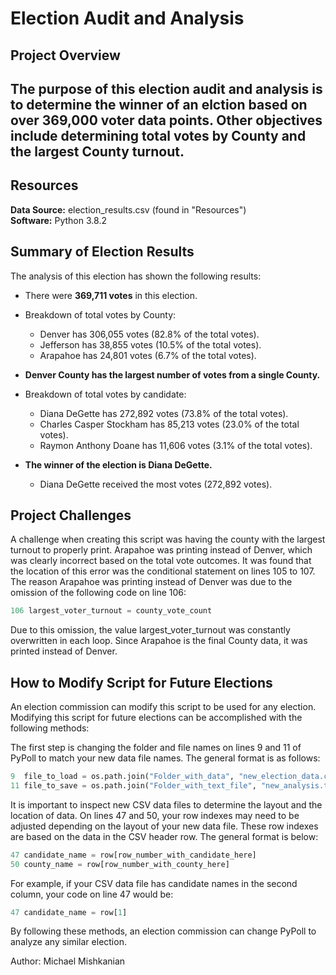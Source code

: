 # Election Audit and Analysis

## Project Overview
The purpose of this election audit and analysis is to determine the winner of an elction based on over 369,000 voter data points. Other objectives include determining total votes by County and the largest County turnout.
---

## Resources
**Data Source:** election_results.csv (found in "Resources")  
**Software:** Python 3.8.2

## Summary of Election Results
The analysis of this election has shown the following results:
- There were **369,711 votes** in this election.
- Breakdown of total votes by County:
  - Denver has 306,055 votes (82.8% of the total votes).
  - Jefferson has 38,855 votes (10.5% of the total votes).
  - Arapahoe has 24,801 votes (6.7% of the total votes).
- **Denver County has the largest number of votes from a single County.**

- Breakdown of total votes by candidate:
  - Diana DeGette has 272,892 votes (73.8% of the total votes).
  - Charles Casper Stockham has 85,213 votes (23.0% of the total votes).
  - Raymon Anthony Doane has 11,606 votes (3.1% of the total votes).
- **The winner of the election is Diana DeGette.**
  - Diana DeGette received the most votes (272,892 votes).

## Project Challenges
A challenge when creating this script was having the county with the largest turnout to properly print. Arapahoe was printing instead of Denver, which was clearly incorrect based on the total vote outcomes. It was found that the location of this error was the conditional statement on lines 105 to 107. The reason Arapahoe was printing instead of Denver was due to the omission of the following code on line 106:
```python
106 largest_voter_turnout = county_vote_count
```
Due to this omission, the value largest_voter_turnout was constantly overwritten in each loop. Since Arapahoe is the final County data, it was printed instead of Denver.

## How to Modify Script for Future Elections
An election commission can modify this script to be used for any election. Modifying this script for future elections can be accomplished with the following methods:

The first step is changing the folder and file names on lines 9 and 11 of PyPoll to match your new data file names. The general format is as follows:
```python
9  file_to_load = os.path.join("Folder_with_data", "new_election_data.csv")
11 file_to_save = os.path.join("Folder_with_text_file", "new_analysis.txt")
```
It is important to inspect new CSV data files to determine the layout and the location of data. On lines 47 and 50, your row indexes may need to be adjusted depending on the layout of your new data file. These row indexes are based on the data in the CSV header row. The general format is below:
```python
47 candidate_name = row[row_number_with_candidate_here]
50 county_name = row[row_number_with_county_here]
```
For example, if your CSV data file has candidate names in the second column, your code on line 47 would be:
```python
47 candidate_name = row[1]
```
By following these methods, an election commission can change PyPoll to analyze any similar election. 

Author: Michael Mishkanian
